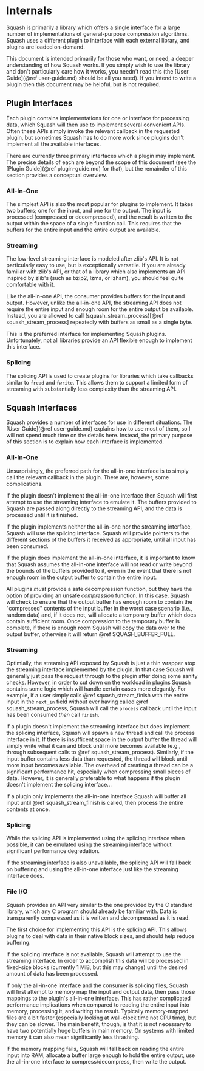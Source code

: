 # Internals

Squash is primarily a library which offers a single interface for a
large number of implementations of general-purpose compression
algorithms.  Squash uses a different plugin to interface with each
external library, and plugins are loaded on-demand.

This document is intended primarily for those who want, or need, a
deeper understanding of how Squash works.  If you simply wish to use
the library and don't particularly care how it works, you needn't read
this (the [User Guide](@ref user-guide.md) should be all you need).
If you intend to write a plugin then this document may be helpful, but
is not required.

## Plugin Interfaces

Each plugin contains implementations for one or interface for
processing data, which Squash will then use to implement several
convenient APIs.  Often these APIs simply invoke the relevant callback
in the requested plugin, but sometimes Squash has to do more work
since plugins don't implement all the available interfaces.

There are currently three primary interfaces which a plugin may
implement.  The precise details of each are beyond the scope of this
document (see the [Plugin Guide](@ref plugin-guide.md) for that), but
the remainder of this section provides a conceptual overview.

### All-In-One

The simplest API is also the most popular for plugins to implement.
It takes two buffers; one for the input, and one for the output.  The
input is processed (compressed or decompressed), and the result is
written to the output within the space of a single function call.
This requires that the buffers for the entire input and the entire
output are available.

### Streaming

The low-level streaming interface is modeled after zlib's API.  It is
not particularly easy to use, but is exceptionally versatile.  If you
are already familiar with zlib's API, or that of a library which also
implements an API inspired by zlib's (such as bzip2, lzma, or lzham),
you should feel quite comfortable with it.

Like the all-in-one API, the consumer provides buffers for the input
and output.  However, unlike the all-in-one API, the streaming API
does not require the entire input and enough room for the entire
output be available.  Instead, you are allowed to call
(squash_stream_process)[@ref squash_stream_process] repeatedly with
buffers as small as a single byte.

This is the preferred interface for implementing Squash plugins.
Unfortunately, not all libraries provide an API flexible enough to
implement this interface.

### Splicing

The splicing API is used to create plugins for libraries which take
callbacks similar to `fread` and `fwrite`.  This allows them to
support a limited form of streaming with substantially less complexity
than the streaming API.

## Squash Interfaces

Squash provides a number of interfaces for use in different
situations.  The [User Guide](@ref user-guide.md) explains how to use
most of them, so I will not spend much time on the details here.
Instead, the primary purpose of this section is to explain how each
interface is implemented.

### All-In-One

Unsurprisingly, the preferred path for the all-in-one interface is to
simply call the relevant callback in the plugin.  There are, however,
some complications.

If the plugin doesn't implement the all-in-one interface then Squash
will first attempt to use the streaming interface to emulate it.  The
buffers provided to Squash are passed along directly to the streaming
API, and the data is processed until it is finished.

If the plugin implements neither the all-in-one nor the streaming
interface, Squash will use the splicing interface.  Squash will
provide pointers to the different sections of the buffers it received
as appropriate, until all input has been consumed.

If the plugin does implement the all-in-one interface, it is important
to know that Squash assumes the all-in-one interface will not read or
write beyond the bounds of the buffers provided to it, even in the
event that there is not enough room in the output buffer to contain
the entire input.

All plugins *must* provide a safe decompression function, but they
have the option of providing an unsafe *compression* function.  In
this case, Squash will check to ensure that the output buffer has
enough room to contain the "compressed" contents of the input buffer
in the worst case scenario (i.e., random data) and, if it does not,
will allocate a temporary buffer which does contain sufficient room.
Once compression to the temporary buffer is complete, if there is
enough room Squash will copy the data over to the output buffer,
otherwise it will return @ref SQUASH_BUFFER_FULL.

### Streaming

Optimially, the streaming API exposed by Squash is just a thin wrapper
atop the streaming interface implemented by the plugin.  In that case
Squash will generally just pass the request through to the plugin
after doing some sanity checks.  However, in order to cut down on the
workload in plugins Squash contains some logic which will handle
certain cases more elegantly.  For example, if a user simply calls
@ref squash_stream_finish with the entire input in the `next_in` field
without ever having called @ref squash_stream_process, Squash will
call the `process` callback until the input has been consumed *then*
call `finish`.

If a plugin doesn't implement the streaming interface but does
implement the splicing interface, Squash will spawn a new thread and
call the process interface in it.  If there is insufficent space in
the output buffer the thread will simply write what it can and block
until more becomes available (e.g., through subsequent calls to @ref
squash_stream_process).  Similarly, if the input buffer contains less
data than requested, the thread will block until more input becomes
available.  The overhead of creating a thread can be a significant
performance hit, especially when compressing small pieces of data.
However, it is generally preferable to what happens if the plugin
doesn't implement the splicing interface…

If a plugin only implements the all-in-one interface Squash will
buffer all input until @ref squash_stream_finish is called, then
process the entire contents at once.

### Splicing

While the splicing API is implemented using the splicing interface
when possible, it can be emulated using the streaming interface
without significant performance degredation.

If the streaming interface is also unavailable, the splicing API will
fall back on buffering and using the all-in-one interface just like
the streaming interface does.

### File I/O

Squash provides an API very similar to the one provided by the C
standard library, which any C program should already be familiar with.
Data is transparently compressed as it is written and decompressed as
it is read.

The first choice for implementing this API is the splicing API.  This
allows plugins to deal with data in their native block sizes, and
should help reduce buffering.

If the splicing interface is not available, Squash will attempt to use
the streaming interface.  In order to accomplish this data will be
processed in fixed-size blocks (currently 1 MiB, but this may change)
until the desired amount of data has been processed.

If only the all-in-one interface and the consumer is splicing files,
Squash will first attempt to memory map the input and output data,
then pass those mappings to the plugin's all-in-one interface.  This
has rather complicated performance implications when compared to
reading the entire input into memory, processing it, and writing the
result.  Typically memory-mapped files are a bit faster (especially
looking at wall-clock time not CPU time), but they can be slower.  The
main benefit, though, is that it is not necessary to have two
potentially huge buffers in main memory.  On systems with limited
memory it can also mean significantly less thrashing.

If the memory mapping fails, Squash will fall back on reading the
entire input into RAM, allocate a buffer large enough to hold the
entire output, use the all-in-one interface to compress/decompress,
then write the output.

